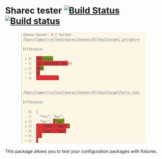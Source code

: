 # Sharec tester [![Build Status](https://travis-ci.org/lamartire/sharec.svg?branch=master)](https://travis-ci.org/lamartire/sharec) [![Build status](https://ci.appveyor.com/api/projects/status/mjtiauhp4xmvr9w7/branch/master?svg=true)](https://ci.appveyor.com/project/lamartire/sharec/branch/master)

<p align="center">
  <img src="public/demo.jpeg" alt="Sharec tester demo" width="400">
</p>

This package allows you to test your configuration packages with fixtures.
